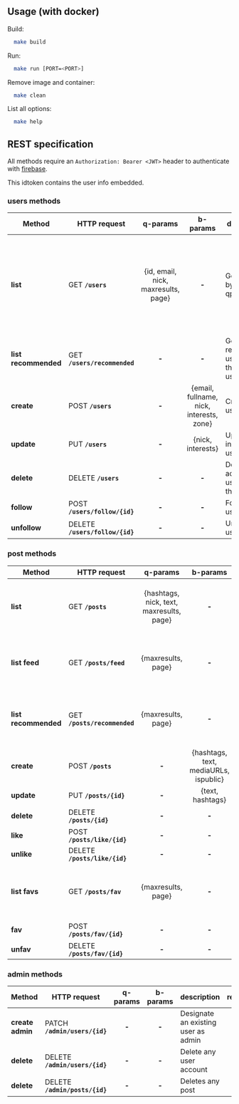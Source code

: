 ## Usage (with docker)
Build:
```bash
  make build
```
Run:
```bash
  make run [PORT=<PORT>]
```
Remove image and container:
```bash
  make clean
```
List all options:
```bash
  make help
```

## REST specification

All methods require an `Authorization: Bearer <JWT>` header to authenticate with [firebase](https://firebase.google.com/docs/auth/web/start).

This idtoken contains the user info embedded.

### users methods 

| Method | HTTP request | q-params | b-params | description | response |
|--------|--------------|:--------:|:-------:|-------------|:--------:|
| **list** | GET **`/users`** | {id, email, nick, maxresults, page} | **-** | Get user(s) by the given qparams | List of {id, **fullname(*)**, nick, interests, followers, followings} (\* only if the user matched is the current user)|
| **list recommended** | GET  **`/users/recommended`** | **-** | **-** | Get recomended user(s) for the given user | List of {id, nick, interests, followers, followings} |
| **create** | POST **`/users`**  | **-** | {email, fullname, nick, interests, zone} | Creates a user | **-** |
| **update** | PUT **`/users`**  | **-** | {nick, interests} | Updates information user | **-** |
| **delete** | DELETE **`/users`** | **-** | **-** | Delete account (of user issuing the query) | **-** |
| **follow** | POST **`/users/follow/{id}`** | **-** | **-** | Follow a user | **-** |
| **unfollow** | DELETE **`/users/follow/{id}`** | **-** | **-** | Unfollow a user | **-** |

### post methods 

| Method | HTTP request | q-params | b-params | description | response |
|--------|--------------|:-------:|:-------:|-------------|:--------:|
| **list** | GET **`/posts`** | {hashtags, nick, text, maxresults, page} | **-**  | List visible posts matched by the filter | List of {pid, nick, timestamp, text, mediaURIs, likes} |
| **list feed** | GET **`/posts/feed`** | {maxresults, page} | **-**  | List the posts of the followed users (feed) | List of {pid, nick, timestamp, text, mediaURIs, likes} |
| **list recommended** | GET **`/posts/recommended`** | {maxresults, page} | **-**  | List recommended posts for the given user, matched by the filter | List of {pid, nick, timestamp, text, mediaURIs, likes} |
| **create** | POST **`/posts`** | **-** | {hashtags, text, mediaURLs, ispublic} | Creates a post | **-** |
| **update** | PUT **`/posts/{id}`** | **-** | {text, hashtags} | Updates own post | **-** |
| **delete** | DELETE **`/posts/{id}`** | **-** | **-** | Deletes own post | **-** |
| **like** | POST **`/posts/like/{id}`** | **-** | **-** | Like a post | **-** |
| **unlike** | DELETE **`/posts/like/{id}`** | **-** | **-** | Unlike a post | **-** |
| **list favs** | GET **`/posts/fav`** | {maxresults, page} | **-** | Get fav posts | List of {pid, nick, timestamp, text, mediaURIs, likes} |
| **fav** | POST **`/posts/fav/{id}`** | **-** | **-** | Mark a post as favorite | **-** |
| **unfav** | DELETE **`/posts/fav/{id}`** | **-** | **-** | Unfav a post | **-** |

### admin methods 
| Method | HTTP request | q-params | b-params | description | response |
|--------|--------------|:--------:|:-------:|-------------|:--------:|
| **create admin** | PATCH **`/admin/users/{id}`**  | **-** | **-** | Designate an existing user as admin | **-** |
| **delete** | DELETE **`/admin/users/{id}`** | **-** | **-** | Delete any user account | **-** |
| **delete** | DELETE **`/admin/posts/{id}`** | **-** | **-** | Deletes any post | **-** |

